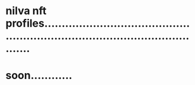 # nilva nft profiles......................................................................................................
# soon............

